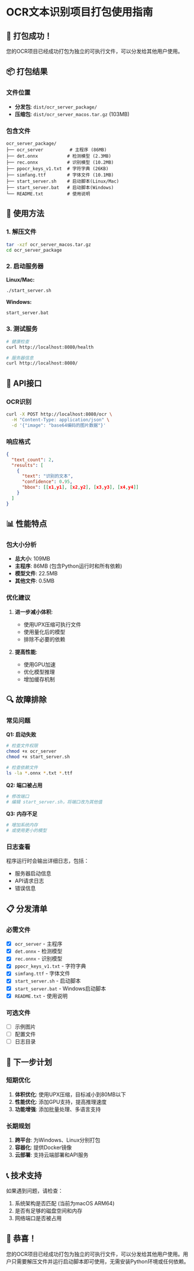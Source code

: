 # OCR文本识别项目打包使用指南

## 🎉 打包成功！

您的OCR项目已经成功打包为独立的可执行文件，可以分发给其他用户使用。

## 📦 打包结果

### 文件位置
- **分发包**: `dist/ocr_server_package/`
- **压缩包**: `dist/ocr_server_macos.tar.gz` (103MB)

### 包含文件
```
ocr_server_package/
├── ocr_server          # 主程序 (86MB)
├── det.onnx           # 检测模型 (2.3MB)
├── rec.onnx           # 识别模型 (10.2MB)
├── ppocr_keys_v1.txt  # 字符字典 (26KB)
├── simfang.ttf        # 字体文件 (10.1MB)
├── start_server.sh    # 启动脚本(Linux/Mac)
├── start_server.bat   # 启动脚本(Windows)
└── README.txt         # 使用说明
```

## 🚀 使用方法

### 1. 解压文件
```bash
tar -xzf ocr_server_macos.tar.gz
cd ocr_server_package
```

### 2. 启动服务器
**Linux/Mac:**
```bash
./start_server.sh
```

**Windows:**
```cmd
start_server.bat
```

### 3. 测试服务
```bash
# 健康检查
curl http://localhost:8080/health

# 服务器信息
curl http://localhost:8080/
```

## 🔧 API接口

### OCR识别
```bash
curl -X POST http://localhost:8080/ocr \
  -H "Content-Type: application/json" \
  -d '{"image": "base64编码的图片数据"}'
```

### 响应格式
```json
{
  "text_count": 2,
  "results": [
    {
      "text": "识别的文本",
      "confidence": 0.95,
      "bbox": [[x1,y1], [x2,y2], [x3,y3], [x4,y4]]
    }
  ]
}
```

## 📊 性能特点

### 包大小分析
- **总大小**: 109MB
- **主程序**: 86MB (包含Python运行时和所有依赖)
- **模型文件**: 22.5MB
- **其他文件**: 0.5MB

### 优化建议
1. **进一步减小体积**:
   - 使用UPX压缩可执行文件
   - 使用量化后的模型
   - 排除不必要的依赖

2. **提高性能**:
   - 使用GPU加速
   - 优化模型推理
   - 增加缓存机制

## 🔍 故障排除

### 常见问题

**Q1: 启动失败**
```bash
# 检查文件权限
chmod +x ocr_server
chmod +x start_server.sh

# 检查依赖文件
ls -la *.onnx *.txt *.ttf
```

**Q2: 端口被占用**
```bash
# 修改端口
# 编辑 start_server.sh，将端口改为其他值
```

**Q3: 内存不足**
```bash
# 增加系统内存
# 或使用更小的模型
```

### 日志查看
程序运行时会输出详细日志，包括：
- 服务器启动信息
- API请求日志
- 错误信息

## 📋 分发清单

### 必需文件
- [x] `ocr_server` - 主程序
- [x] `det.onnx` - 检测模型
- [x] `rec.onnx` - 识别模型
- [x] `ppocr_keys_v1.txt` - 字符字典
- [x] `simfang.ttf` - 字体文件
- [x] `start_server.sh` - 启动脚本
- [x] `start_server.bat` - Windows启动脚本
- [x] `README.txt` - 使用说明

### 可选文件
- [ ] 示例图片
- [ ] 配置文件
- [ ] 日志目录

## 🎯 下一步计划

### 短期优化
1. **体积优化**: 使用UPX压缩，目标减小到80MB以下
2. **性能优化**: 添加GPU支持，提高推理速度
3. **功能增强**: 添加批量处理、多语言支持

### 长期规划
1. **跨平台**: 为Windows、Linux分别打包
2. **容器化**: 提供Docker镜像
3. **云部署**: 支持云端部署和API服务

## 📞 技术支持

如果遇到问题，请检查：
1. 系统架构是否匹配 (当前为macOS ARM64)
2. 是否有足够的磁盘空间和内存
3. 网络端口是否被占用

## 🎉 恭喜！

您的OCR项目已经成功打包为独立的可执行文件，可以分发给其他用户使用。用户只需要解压文件并运行启动脚本即可使用，无需安装Python环境或任何依赖。 